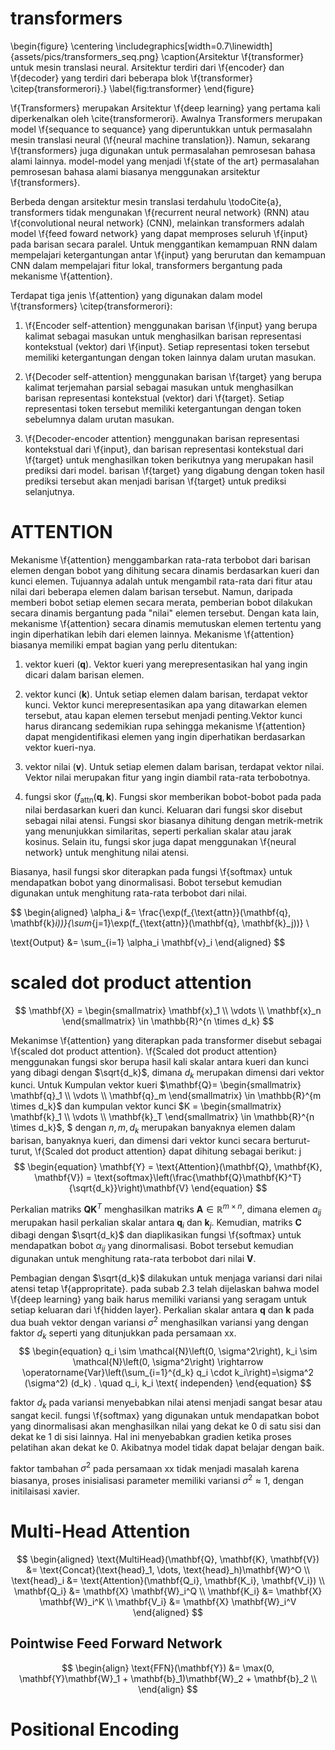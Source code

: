 # transformers
<!-- verdict good -->
\begin{figure}
	\centering
	\includegraphics[width=0.7\linewidth]{assets/pics/transformers_seq.png}
	\caption{Arsitektur \f{transformer} untuk mesin translasi neural. Arsitektur terdiri dari \f{encoder} dan \f{decoder} yang terdiri dari beberapa blok \f{transformer} \citep{transformerori}.}
	\label{fig:transformer}
\end{figure}

\f{Transformers} merupakan Arsitektur \f{deep learning} yang pertama kali diperkenalkan oleh \cite{transformerori}. Awalnya Transformers merupakan model \f{sequance to sequance} yang diperuntukkan untuk permasalahn mesin translasi neural (\f{neural machine translation}). Namun, sekarang \f{transformers} juga digunakan untuk permasalahan pemrosesan bahasa alami lainnya. model-model yang menjadi \f{state of the art} permasalahan pemrosesan bahasa alami biasanya menggunakan arsitektur \f{transformers}.

Berbeda dengan arsitektur mesin translasi terdahulu \todoCite{a}, transformers tidak mengunakan \f{recurrent neural network} (RNN) atau \f{convolutional neural network} (CNN), melainkan transformers adalah model \f{feed foward network} yang dapat memproses seluruh \f{input} pada barisan secara paralel. Untuk menggantikan kemampuan RNN dalam mempelajari ketergantungan antar \f{input} yang berurutan dan kemampuan CNN dalam mempelajari fitur lokal, transformers bergantung pada mekanisme \f{attention}.

Terdapat tiga jenis \f{attention} yang digunakan dalam model \f{transformers} \citep{transformerori}:
1. \f{Encoder self-attention} menggunakan barisan \f{input} yang berupa kalimat sebagai masukan untuk menghasilkan barisan representasi kontekstual (vektor) dari \f{input}. Setiap representasi token tersebut memiliki ketergantungan dengan token lainnya dalam urutan masukan.

2. \f{Decoder self-attention} menggunakan barisan \f{target} yang berupa kalimat terjemahan parsial sebagai masukan untuk menghasilkan barisan representasi kontekstual (vektor) dari \f{target}. Setiap representasi token tersebut memiliki ketergantungan dengan token sebelumnya dalam urutan masukan.

3. \f{Decoder-encoder attention} menggunakan barisan representasi kontekstual dari \f{input}, dan barisan representasi kontekstual dari \f{target} untuk menghasilkan token berikutnya yang merupakan hasil prediksi dari model. barisan \f{target} yang digabung dengan token hasil prediksi tersebut akan menjadi barisan \f{target} untuk prediksi selanjutnya.



# ATTENTION
<!-- verdict good -->

Mekanisme \f{attention} menggambarkan rata-rata terbobot dari barisan elemen dengan bobot yang dihitung secara dinamis berdasarkan kueri dan kunci elemen. Tujuannya adalah untuk mengambil rata-rata dari fitur atau nilai dari beberapa elemen dalam barisan tersebut. Namun, daripada memberi bobot setiap elemen secara merata, pemberian bobot dilakukan secara dinamis bergantung pada "nilai" elemen tersebut. Dengan kata lain, mekanisme \f{attention} secara dinamis memutuskan elemen tertentu yang ingin diperhatikan lebih dari elemen lainnya. Mekanisme \f{attention} biasanya memiliki empat bagian yang perlu ditentukan:

1. vektor kueri ($\mathbf{q}$). Vektor kueri yang merepresentasikan hal yang ingin dicari dalam barisan elemen.

2. vektor kunci ($\mathbf{k}$). Untuk setiap elemen dalam barisan, terdapat vektor kunci. Vektor kunci merepresentasikan apa yang ditawarkan elemen tersebut, atau kapan elemen tersebut menjadi penting.Vektor kunci harus dirancang sedemikian rupa sehingga mekanisme \f{attention} dapat mengidentifikasi elemen yang ingin diperhatikan berdasarkan vektor kueri-nya.

3. vektor nilai ($\mathbf{v}$). Untuk setiap elemen dalam barisan, terdapat vektor nilai. Vektor nilai merupakan fitur yang ingin diambil rata-rata terbobotnya.

4. fungsi skor ($f_{\text{attn}}(\mathbf{q}, \mathbf{k})$. Fungsi skor memberikan bobot-bobot pada pada nilai berdasarkan kueri dan kunci. Keluaran dari fungsi skor disebut sebagai nilai atensi. Fungsi skor biasanya dihitung dengan metrik-metrik yang menunjukkan similaritas, seperti perkalian skalar atau jarak kosinus. Selain itu, fungsi skor juga dapat menggunakan \f{neural network} untuk menghitung nilai atensi.

Biasanya, hasil fungsi skor diterapkan pada fungsi \f{softmax} untuk mendapatkan bobot yang dinormalisasi. Bobot tersebut kemudian digunakan untuk menghitung rata-rata terbobot dari nilai. 

$$
\begin{aligned}
\alpha_i &= \frac{\exp(f_{\text{attn}}(\mathbf{q}, \mathbf{k}_i))}{\sum_{j=1}\exp(f_{\text{attn}}(\mathbf{q}, \mathbf{k}_j))} \\

\text{Output} &= \sum_{i=1} \alpha_i \mathbf{v}_i
\end{aligned}
$$

# scaled dot product attention
<!-- verdict bad -->

$$
\mathbf{X} = \begin{smallmatrix}
\mathbf{x}_1 \\
\vdots \\
\mathbf{x}_n
\end{smallmatrix}
\in \mathbb{R}^{n \times d_k}
$$

Mekanimse \f{attention} yang diterapkan pada transformer disebut sebagai \f{scaled dot product attention}.
\f{Scaled dot product attention} menggunakan fungsi skor berupa hasil kali skalar antara kueri dan kunci yang dibagi dengan $\sqrt{d_k}$, dimana $d_k$ merupakan dimensi dari vektor kunci. Untuk Kumpulan vektor kueri $\mathbf{Q}= 
\begin{smallmatrix}
\mathbf{q}_1 \\
\vdots \\
\mathbf{q}_m
\end{smallmatrix}
\in \mathbb{R}^{m \times d_k}$ dan kumpulan vektor kunci $K =
\begin{smallmatrix}
\mathbf{k}_1 \\
\vdots \\
\mathbf{k}_T
\end{smallmatrix}
\in \mathbb{R}^{n \times d_k}$,
$
dengan $n,m,d_k$ merupakan banyaknya elemen dalam barisan, banyaknya kueri, dan dimensi dari vektor kunci secara berturut-turut, \f{Scaled dot product attention} dapat dihitung sebagai berikut:
j
$$
\begin{equation}
\mathbf{Y} = \text{Attention}(\mathbf{Q}, \mathbf{K}, \mathbf{V}) = \text{softmax}\left(\frac{\mathbf{Q}\mathbf{K}^T}{\sqrt{d_k}}\right)\mathbf{V}
\end{equation}
$$

Perkalian matriks $\mathbf{Q}\mathbf{K}^T$ menghasilkan matriks $\mathbf{A} \in \mathbb{R}^{m \times n}$, dimana elemen $a_{ij}$ merupakan hasil perkalian skalar antara $\mathbf{q}_i$ dan $\mathbf{k}_j$. Kemudian, matriks $\mathbf{C}$ dibagi dengan $\sqrt{d_k}$ dan diaplikasikan fungsi \f{softmax} untuk mendapatkan bobot $\alpha_{ij}$ yang dinormalisasi. Bobot tersebut kemudian digunakan untuk menghitung rata-rata terbobot dari nilai $\mathbf{V}$.

Pembagian dengan $\sqrt{d_k}$ dilakukan untuk menjaga variansi dari nilai atensi tetap \f{appropritate}.
pada subab 2.3 telah dijelaskan bahwa model \f{deep learning} yang baik harus memiliki variansi yang seragam untuk setiap keluaran dari \f{hidden layer}.
Perkalian skalar antara $\mathbf{q}$ dan $\mathbf{k}$ pada dua buah vektor dengan variansi $\sigma^2$ menghasilkan variansi yang dengan faktor $d_k$ seperti yang ditunjukkan pada persamaan xx.
$$
\begin{equation}
q_i \sim \mathcal{N}\left(0, \sigma^2\right), k_i \sim \mathcal{N}\left(0, \sigma^2\right) \rightarrow \operatorname{Var}\left(\sum_{i=1}^{d_k} q_i \cdot k_i\right)=\sigma^2 (\sigma^2) (d_k) . \quad q_i, k_i \text{ independen}
\end{equation}
$$

faktor $d_k$ pada variansi menyebabkan nilai atensi menjadi sangat besar atau sangat kecil. fungsi \f{softmax} yang digunakan untuk mendapatkan bobot yang dinormalisasi akan menghasilkan nilai yang dekat ke 0 di satu sisi dan dekat ke 1 di sisi lainnya. Hal ini menyebabkan gradien ketika proses pelatihan akan dekat ke 0. Akibatnya model tidak dapat belajar dengan baik.


faktor tambahan $\sigma^2$ pada persamaan xx tidak menjadi masalah karena biasanya, proses inisialisasi parameter memiliki variansi $\sigma^2 \approx 1$, dengan initilaisasi xavier.

# Multi-Head Attention

$$
\begin{aligned}
\text{MultiHead}(\mathbf{Q}, \mathbf{K}, \mathbf{V}) &= \text{Concat}(\text{head}_1, \dots, \text{head}_h)\mathbf{W}^O \\
\text{head}_i &= \text{Attention}(\mathbf{Q_i}, \mathbf{K_i}, \mathbf{V_i}) \\
\mathbf{Q_i} &= \mathbf{X} \mathbf{W}_i^Q \\
\mathbf{K_i} &= \mathbf{X} \mathbf{W}_i^K \\
\mathbf{V_i} &= \mathbf{X} \mathbf{W}_i^V 
\end{aligned}
$$

## Pointwise Feed Forward Network

$$
\begin{align}
\text{FFN}(\mathbf{Y}) &= \max(0, \mathbf{Y}\mathbf{W}_1 + \mathbf{b}_1)\mathbf{W}_2 + \mathbf{b}_2 \\
\end{align}
$$

# Positional Encoding



